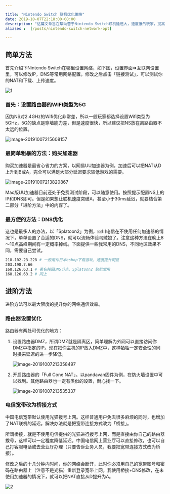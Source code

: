 ```yaml
---

title: "Nintendo Switch 联机优化策略"
date: 2019-10-07T22:18:00+08:00
description: "这篇文章旨在帮助苦于Nintendo Switch联机延迟大，速度慢的玩家，提高游玩体验。"
aliases :  [/posts/nintendo-switch-network-opt]

---
```


## 简单方法

首先介绍下Nintendo Switch在哪里设置网络，如下图，设置界面=>互联网设置里，可以修改IP，DNS等常用网络配置。修改之后点击「链接测试」，可以测试你的NAT和下载、上传速度。 

![1](https://tva1.sinaimg.cn/large/006y8mN6gy1g7pz8xft9ej31i30u0ng9.jpg)



### 首先：设置路由器的WIFI类型为5G

因为NS对2.4GHz的Wifi优化非常差，所以一般玩家都选择设置Wifi类型为5GHz，5G的缺点是穿墙能力差，但是速度很快，所以建议把NS放在离路由器不太远的位置。

![image-20191007215608157](https://tva1.sinaimg.cn/large/006y8mN6gy1g7pzbkstq4j30vy0l2mz4.jpg)



### 最简单粗暴的方法：购买加速器

购买加速器是最省心省力的方案，以网易UU加速器为例，加速后可以把NAT从D上升到B或A，完全可以满足大部分延迟要求较低游戏的需要。

![image-20191007213820867](https://tva1.sinaimg.cn/large/006y8mN6gy1g7pyt6dxbij31aw0qokjl.jpg)

Mac版UU加速器目前还处于免费测试阶段，可以随意使用。按照提示配置NS上的IP和DNS即可。但是如果想让联机速度突破A，甚至小于30ms延迟，就要结合第二部分「进阶方法」中的内容了。

### 最方便的方法：DNS优化

这也是最多人的办法，以「Splatoon2」为例，四川电信在不使用任何加速器的情况下，单单设置了合适的DNS，就可以流畅体验乌贼娘了。注意这种方法在晚上8～10点高峰期间有一定概率掉线。下面提供一些我常用的DNS，不同地区效果不同，需要自己尝试。

``` bash
218.102.23.228 # 一般用作日本eshop下载游戏，速度提升明显
203.198.7.66
168.126.63.1 # 著名韩国DNS节点，Splatoon2 联机常用
168.126.63.2 # 同上
```

## 进阶方法

进阶方法可以最大限度的提升你的网络通信效率。

### 路由器设置优化

路由器有两处可优化的地方：

1. 设置路由器DMZ，所谓DMZ就是隔离区，简单理解为外网可以直接访问你DMZ中指定的IP。现在把你主机的IP放入DMZ中，这样牺牲一定安全性的同时换来延迟的进一步降低。

   ![image-20191007213358497](https://tva1.sinaimg.cn/large/006y8mN6gy1g7pyoqpcpsj311s0ccgow.jpg)

2. 开启路由器的「Full Cone NAT」。以pandavan固件为例，在防火墙设置中可以找到。其他路由器也一定有类似的设置，耐心找一下。

   ![image-20191007213535337](https://tva1.sinaimg.cn/large/006y8mN6gy1g7pyq72iu5j311w0m8q5q.jpg)

### 电信宽带改为桥接方式

中国电信宽带默认使用光猫拨号上网。这样普通用户免去很多麻烦的同时，也增加了NAT联机的延迟。解决办法就是把宽带连接方式改为「桥接」。

所谓桥接，就是不使用电信提供的光猫进行拨号上网，而是直接由你自己的路由器拨号，这样可以一定程度降低延迟。中国电信网上营业厅可以直接修改，也可以自己打客服电话或去营业厅办理（只要告诉业务人员，我要把宽带连接方式改为桥接）。

修改之后的十几分钟内时间，你的网络会断开，此时你必须用自己的宽带账号和密码在路由器上（注意不是光猫）重新登录宽带上网。我使用桥接+DNS修改，在未使用加速器的情况下，就可以把NAT直接从D提升为A。

![2](https://tva1.sinaimg.cn/large/006y8mN6gy1g7pz96eo7pj31hs0u07gp.jpg)

